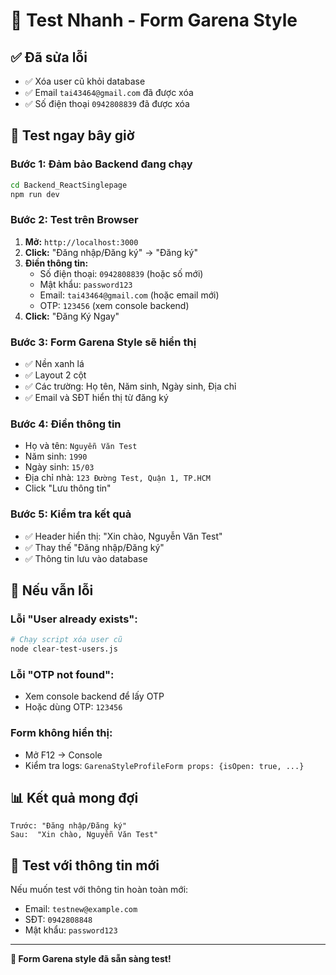# 🚀 Test Nhanh - Form Garena Style

## ✅ Đã sửa lỗi
- ✅ Xóa user cũ khỏi database
- ✅ Email `tai43464@gmail.com` đã được xóa
- ✅ Số điện thoại `0942808839` đã được xóa

## 🧪 Test ngay bây giờ

### Bước 1: Đảm bảo Backend đang chạy
```bash
cd Backend_ReactSinglepage
npm run dev
```

### Bước 2: Test trên Browser
1. **Mở:** `http://localhost:3000`
2. **Click:** "Đăng nhập/Đăng ký" → "Đăng ký"
3. **Điền thông tin:**
   - Số điện thoại: `0942808839` (hoặc số mới)
   - Mật khẩu: `password123`
   - Email: `tai43464@gmail.com` (hoặc email mới)
   - OTP: `123456` (xem console backend)
4. **Click:** "Đăng Ký Ngay"

### Bước 3: Form Garena Style sẽ hiển thị
- ✅ Nền xanh lá
- ✅ Layout 2 cột
- ✅ Các trường: Họ tên, Năm sinh, Ngày sinh, Địa chỉ
- ✅ Email và SĐT hiển thị từ đăng ký

### Bước 4: Điền thông tin
- Họ và tên: `Nguyễn Văn Test`
- Năm sinh: `1990`
- Ngày sinh: `15/03`
- Địa chỉ nhà: `123 Đường Test, Quận 1, TP.HCM`
- Click "Lưu thông tin"

### Bước 5: Kiểm tra kết quả
- ✅ Header hiển thị: "Xin chào, Nguyễn Văn Test"
- ✅ Thay thế "Đăng nhập/Đăng ký"
- ✅ Thông tin lưu vào database

## 🔧 Nếu vẫn lỗi

### Lỗi "User already exists":
```bash
# Chạy script xóa user cũ
node clear-test-users.js
```

### Lỗi "OTP not found":
- Xem console backend để lấy OTP
- Hoặc dùng OTP: `123456`

### Form không hiển thị:
- Mở F12 → Console
- Kiểm tra logs: `GarenaStyleProfileForm props: {isOpen: true, ...}`

## 📊 Kết quả mong đợi

```
Trước: "Đăng nhập/Đăng ký"
Sau:  "Xin chào, Nguyễn Văn Test"
```

## 🎯 Test với thông tin mới

Nếu muốn test với thông tin hoàn toàn mới:
- Email: `testnew@example.com`
- SĐT: `0942808848`
- Mật khẩu: `password123`

---

**🎉 Form Garena style đã sẵn sàng test!**
